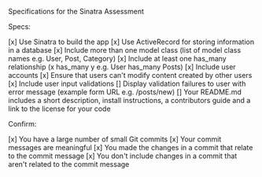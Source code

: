 Specifications for the Sinatra Assessment

Specs:

[x] Use Sinatra to build the app
[x] Use ActiveRecord for storing information in a database
[x] Include more than one model class (list of model class names e.g. User, Post, Category)
[x] Include at least one has_many relationship (x has_many y e.g. User has_many Posts)
[x] Include user accounts
[x] Ensure that users can't modify content created by other users
[x] Include user input validations
[] Display validation failures to user with error message (example form URL e.g. /posts/new)
[] Your README.md includes a short description, install instructions, a contributors guide and a link to the license for your code

Confirm:

[x] You have a large number of small Git commits
[x] Your commit messages are meaningful
[x] You made the changes in a commit that relate to the commit message
[x] You don't include changes in a commit that aren't related to the commit message
